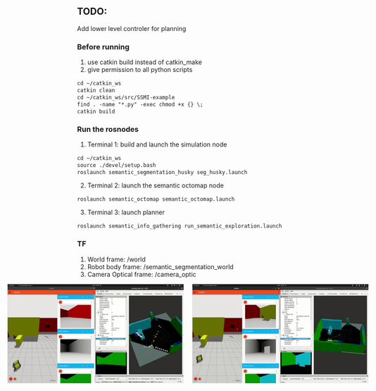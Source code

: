 

## TODO:
Add lower level controler for planning



### Before running
1. use catkin build instead of catkin_make
2. give permission to all python scripts

```
cd ~/catkin_ws 
catkin clean
cd ~/catkin_ws/src/SSMI-example
find . -name "*.py" -exec chmod +x {} \;
catkin build
```


### Run the rosnodes
1. Terminal 1: build and launch the simulation node
```
cd ~/catkin_ws
source ./devel/setup.bash
roslaunch semantic_segmentation_husky seg_husky.launch
```

2. Terminal 2: launch the semantic octomap node
```
roslaunch semantic_octomap semantic_octomap.launch
```

3. Terminal 3: launch planner
```
roslaunch semantic_info_gathering run_semantic_exploration.launch
```

### TF
1. World frame: /world
2. Robot body frame: /semantic_segmentation_world
3. Camera Optical frame: /camera_optic



 <div style="display: flex; justify-content: center;">
  <img src="gifs/sim1.gif" width="400" alt="Tracking 1" style="margin-right: 20px;">
  <img src="gifs/sim2.gif" width="400" alt="Tracking 2">
</div>





